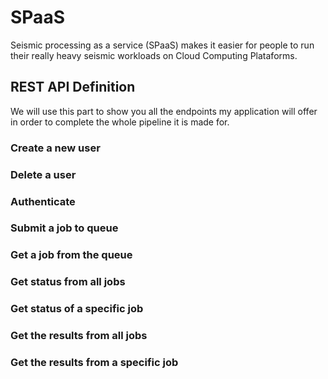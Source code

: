 # SPaaS

Seismic processing as a service (SPaaS) makes it easier for people to run their really heavy seismic workloads on Cloud Computing Plataforms.

## REST API Definition

We will use this part to show you all the endpoints my application will offer in order to complete the whole pipeline it is made for.

### Create a new user
### Delete a user
### Authenticate
### Submit a job to queue
### Get a job from the queue
### Get status from all jobs
### Get status of a specific job
### Get the results from all jobs
### Get the results from a specific job